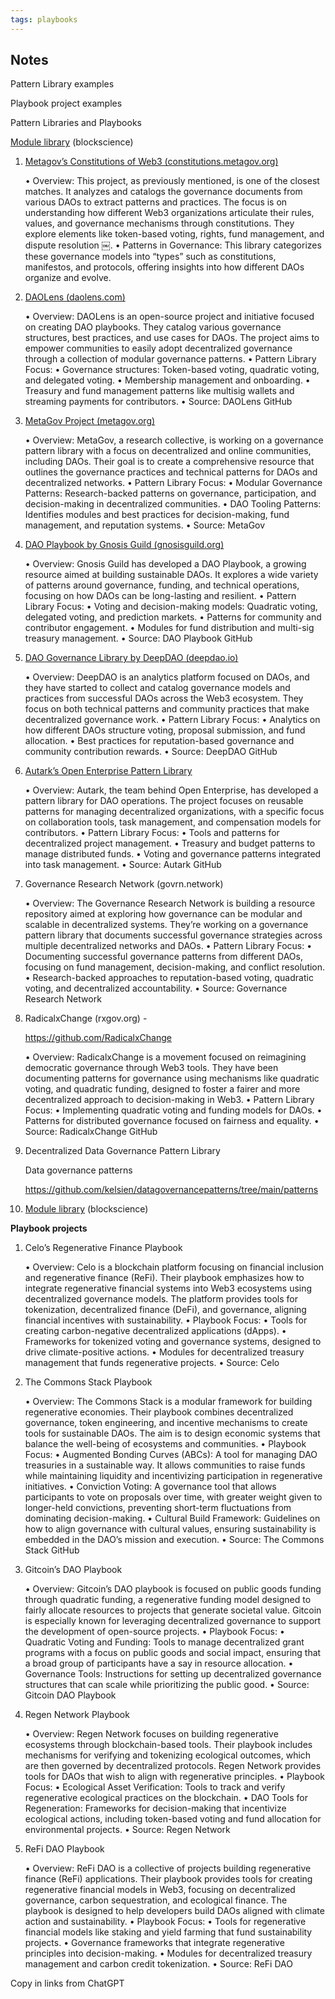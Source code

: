```yaml
---
tags: playbooks
---
```


## 

## Notes 

Pattern Library examples

Playbook project examples 

Pattern Libraries and Playbooks

[Module library](https://stellarcommunityfund.gitbook.io/module-library/power-attribution/neural-governance) (blockscience)

 1. [Metagov’s Constitutions of Web3 (constitutions.metagov.org)](https://constitutions.metagov.org/article)

    •	Overview: This project, as previously mentioned, is one of the closest matches. It analyzes and catalogs the governance documents from various DAOs to extract patterns and practices. The focus is on understanding how different Web3 organizations articulate their rules, values, and governance mechanisms through constitutions. They explore elements like token-based voting, rights, fund management, and dispute resolution ￼. •	Patterns in Governance: This library categorizes these governance models into “types” such as constitutions, manifestos, and protocols, offering insights into how different DAOs organize and evolve.

 2. [DAOLens (daolens.com)](https://github.com/DAOLens)

    •	Overview: DAOLens is an open-source project and initiative focused on creating DAO playbooks. They catalog various governance structures, best practices, and use cases for DAOs. The project aims to empower communities to easily adopt decentralized governance through a collection of modular governance patterns. •	Pattern Library Focus: •	Governance structures: Token-based voting, quadratic voting, and delegated voting. •	Membership management and onboarding. •	Treasury and fund management patterns like multisig wallets and streaming payments for contributors. •	Source: DAOLens GitHub

 3. [MetaGov Project (metagov.org)](https://metagov.org/)

    •	Overview: MetaGov, a research collective, is working on a governance pattern library with a focus on decentralized and online communities, including DAOs. Their goal is to create a comprehensive resource that outlines the governance practices and technical patterns for DAOs and decentralized networks. •	Pattern Library Focus: •	Modular Governance Patterns: Research-backed patterns on governance, participation, and decision-making in decentralized communities. •	DAO Tooling Patterns: Identifies modules and best practices for decision-making, fund management, and reputation systems. •	Source: MetaGov

 4. [DAO Playbook by Gnosis Guild (gnosisguild.org)](https://github.com/gnosisguild/)

    •	Overview: Gnosis Guild has developed a DAO Playbook, a growing resource aimed at building sustainable DAOs. It explores a wide variety of patterns around governance, funding, and technical operations, focusing on how DAOs can be long-lasting and resilient. •	Pattern Library Focus: •	Voting and decision-making models: Quadratic voting, delegated voting, and prediction markets. •	Patterns for community and contributor engagement. •	Modules for fund distribution and multi-sig treasury management. •	Source: DAO Playbook GitHub

 5. [DAO Governance Library by DeepDAO (deepdao.io)](https://deepdao.io/organizations)

    •	Overview: DeepDAO is an analytics platform focused on DAOs, and they have started to collect and catalog governance models and practices from successful DAOs across the Web3 ecosystem. They focus on both technical patterns and community practices that make decentralized governance work. •	Pattern Library Focus: •	Analytics on how different DAOs structure voting, proposal submission, and fund allocation. •	Best practices for reputation-based governance and community contribution rewards. •	Source: DeepDAO GitHub

 6. [Autark’s Open Enterprise Pattern Library](https://github.com/AutarkLabs)

    •	Overview: Autark, the team behind Open Enterprise, has developed a pattern library for DAO operations. The project focuses on reusable patterns for managing decentralized organizations, with a specific focus on collaboration tools, task management, and compensation models for contributors. •	Pattern Library Focus: •	Tools and patterns for decentralized project management. •	Treasury and budget patterns to manage distributed funds. •	Voting and governance patterns integrated into task management. •	Source: Autark GitHub

 7. Governance Research Network (govrn.network)

    •	Overview: The Governance Research Network is building a resource repository aimed at exploring how governance can be modular and scalable in decentralized systems. They’re working on a governance pattern library that documents successful governance strategies across multiple decentralized networks and DAOs. •	Pattern Library Focus: •	Documenting successful governance patterns from different DAOs, focusing on fund management, decision-making, and conflict resolution. •	Research-backed approaches to reputation-based voting, quadratic voting, and decentralized accountability. •	Source: Governance Research Network

 8. RadicalxChange (rxgov.org) - 

    https://github.com/RadicalxChange

    •	Overview: RadicalxChange is a movement focused on reimagining democratic governance through Web3 tools. They have been documenting patterns for governance using mechanisms like quadratic voting, and quadratic funding, designed to foster a fairer and more decentralized approach to decision-making in Web3. •	Pattern Library Focus: •	Implementing quadratic voting and funding models for DAOs. •	Patterns for distributed governance focused on fairness and equality. •	Source: RadicalxChange GitHub

 9. Decentralized Data Governance Pattern Library

    Data governance patterns 

    https://github.com/kelsien/datagovernancepatterns/tree/main/patterns

10. [Module library](https://stellarcommunityfund.gitbook.io/module-library/power-attribution/neural-governance) (blockscience)

**Playbook projects**

1. Celo’s Regenerative Finance Playbook

   •	Overview: Celo is a blockchain platform focusing on financial inclusion and regenerative finance (ReFi). Their playbook emphasizes how to integrate regenerative financial systems into Web3 ecosystems using decentralized governance models. The platform provides tools for tokenization, decentralized finance (DeFi), and governance, aligning financial incentives with sustainability. •	Playbook Focus: •	Tools for creating carbon-negative decentralized applications (dApps). •	Frameworks for tokenized voting and governance systems, designed to drive climate-positive actions. •	Modules for decentralized treasury management that funds regenerative projects. •	Source: Celo

2. The Commons Stack Playbook

   •	Overview: The Commons Stack is a modular framework for building regenerative economies. Their playbook combines decentralized governance, token engineering, and incentive mechanisms to create tools for sustainable DAOs. The aim is to design economic systems that balance the well-being of ecosystems and communities. •	Playbook Focus: •	Augmented Bonding Curves (ABCs): A tool for managing DAO treasuries in a sustainable way. It allows communities to raise funds while maintaining liquidity and incentivizing participation in regenerative initiatives. •	Conviction Voting: A governance tool that allows participants to vote on proposals over time, with greater weight given to longer-held convictions, preventing short-term fluctuations from dominating decision-making. •	Cultural Build Framework: Guidelines on how to align governance with cultural values, ensuring sustainability is embedded in the DAO’s mission and execution. •	Source: The Commons Stack GitHub

3. Gitcoin’s DAO Playbook

   •	Overview: Gitcoin’s DAO playbook is focused on public goods funding through quadratic funding, a regenerative funding model designed to fairly allocate resources to projects that generate societal value. Gitcoin is especially known for leveraging decentralized governance to support the development of open-source projects. •	Playbook Focus: •	Quadratic Voting and Funding: Tools to manage decentralized grant programs with a focus on public goods and social impact, ensuring that a broad group of participants have a say in resource allocation. •	Governance Tools: Instructions for setting up decentralized governance structures that can scale while prioritizing the public good. •	Source: Gitcoin DAO Playbook

4. Regen Network Playbook

   •	Overview: Regen Network focuses on building regenerative ecosystems through blockchain-based tools. Their playbook includes mechanisms for verifying and tokenizing ecological outcomes, which are then governed by decentralized protocols. Regen Network provides tools for DAOs that wish to align with regenerative principles. •	Playbook Focus: •	Ecological Asset Verification: Tools to track and verify regenerative ecological practices on the blockchain. •	DAO Tools for Regeneration: Frameworks for decision-making that incentivize ecological actions, including token-based voting and fund allocation for environmental projects. •	Source: Regen Network

5. ReFi DAO Playbook

   •	Overview: ReFi DAO is a collective of projects building regenerative finance (ReFi) applications. Their playbook provides tools for creating regenerative financial models in Web3, focusing on decentralized governance, carbon sequestration, and ecological finance. The playbook is designed to help developers build DAOs aligned with climate action and sustainability. •	Playbook Focus: •	Tools for regenerative financial models like staking and yield farming that fund sustainability projects. •	Governance frameworks that integrate regenerative principles into decision-making. •	Modules for decentralized treasury management and carbon credit tokenization. •	Source: ReFi DAO

Copy in links from ChatGPT